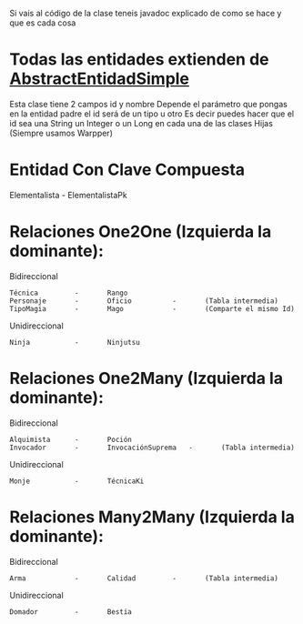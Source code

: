 Si vais al código de la clase teneis javadoc explicado de como se hace y que es cada cosa

# Todas las entidades extienden de <a href="https://github.com/MaQuiNa1995/Ejemplo-Jpa/blob/master/src/main/java/es/maquina1995/hsqldb/dominio/AbstractEntidadSimple.java">AbstractEntidadSimple</a>
Esta clase tiene 2 campos id y nombre
Depende el parámetro que pongas en la entidad padre el id será de un tipo u otro
Es decir puedes hacer que el id sea una String un Integer o un Long en cada una de las clases Hijas (Siempre usamos Warpper)

# Entidad Con Clave Compuesta
Elementalista - ElementalistaPk

# Relaciones One2One (Izquierda la dominante):

Bidireccional

	Técnica			-		Rango
	Personaje		-		Oficio			-		(Tabla intermedia)
	TipoMagia 		- 		Mago 			- 		(Comparte el mismo Id)
	
Unidireccional

	Ninja			-		Ninjutsu
	
# Relaciones One2Many (Izquierda la dominante):

Bidireccional

	Alquimista		-		Poción
	Invocador		-		InvocaciónSuprema	-		(Tabla intermedia)

Unidireccional

	Monje			-		TécnicaKi
	
# Relaciones Many2Many (Izquierda la dominante):

Bidireccional

	Arma			-		Calidad			-		(Tabla intermedia)

Unidireccional

	Domador			-		Bestia
	
	
